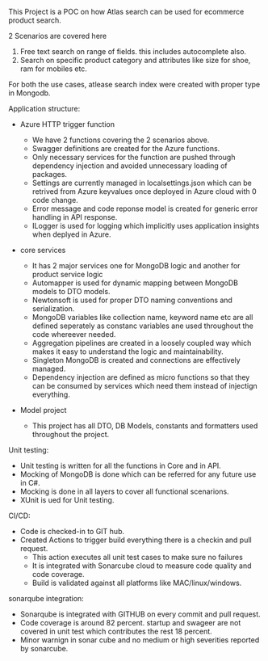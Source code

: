 This Project is a POC on how Atlas search can be used for ecommerce product search.

2 Scenarios are covered here
1) Free text search on range of fields. this includes autocomplete also.
2) Search on specific product category and attributes like size for shoe, ram for mobiles etc.

For both the use cases, atlease search index were created with proper type in Mongodb.

Application structure:
- Azure HTTP trigger function
   - We have 2 functions covering the 2 scenarios above. 
   - Swagger definitions are created for the Azure functions.
   - Only necessary services for the function are pushed through dependency injection and avoided unnecessary loading of packages.
   - Settings are currently managed in localsettings.json which can be retrived from Azure keyvalues once deployed in Azure cloud with 0 code change.
   - Error message and code reponse model is created for generic error handling in API response.
   - ILogger is used for logging which implicitly uses application insights when deplyed in Azure.
 
- core services
  - It has 2 major services one for MongoDB logic and another for product service logic
  - Automapper is used for dynamic mapping between MongoDB models to DTO models.
  - Newtonsoft is used for proper DTO naming conventions and serialization.
  - MongoDB variables like collection name, keyword name etc are all defined seperately as constanc variables ane used throughout the code whereever needed.
  - Aggregation pipelines are created in a loosely coupled way which makes it easy to understand the logic and maintainability.
  - Singleton MongoDB is created and connections are effectively managed.
  - Dependency injection are defined as micro functions so that they can be consumed by services which need them instead of injectign everything.

- Model project
  - This project has all DTO, DB Models, constants and formatters used throughout the project.

Unit testing:
  - Unit testing is written for all the functions in Core and in API. 
  - Mocking of MongoDB is done which can be referred for any future use in C#.
  - Mocking is done in all layers to cover all functional scenarions. 
  - XUnit is ued for Unit testing.

CI/CD:
  - Code is checked-in to GIT hub.
  - Created Actions to trigger build everything there is a checkin and pull request.
    - This action executes all unit test cases to make sure no failures
    - It is integrated with Sonarcube cloud to  measure code quality and code coverage.
    - Build is validated against all platforms like MAC/linux/windows.

sonarqube integration:
  - Sonarqube is integrated with GITHUB on every commit and pull request. 
  - Code coverage is around 82 percent. startup and swageer are not covered in unit test which contributes the rest 18 percent.
  - Minor warnign in sonar cube and no medium or high severities reported by sonarcube.
